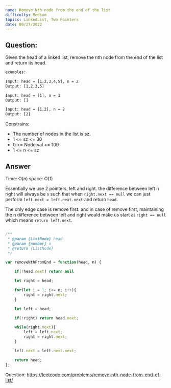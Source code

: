```yaml
---
name: Remove Nth node from the end of the list
difficulty: Medium
topics: LinkedList, Two Pointers
date: 09/27/2022
---
```


## Question:

Given the head of a linked list, remove the nth node from the end of the list and return its head.

```txt:.txt showLineNumbers
examples:

Input: head = [1,2,3,4,5], n = 2
Output: [1,2,3,5]

Input: head = [1], n = 1
Output: []

Input: head = [1,2], n = 2
Output: [2]

```

Constrains:

- The number of nodes in the list is sz.
- 1 <= sz <= 30
- 0 <= Node.val <= 100
- 1 <= n <= sz

## Answer

Time: O(n)
space: O(1)

Essentially we use 2 pointers, left and right. the difference between left n right will always be `n` such that when `right.next == null` we can just perform `left.next = left.next.next` and return `head`.

The only edge case is remove first. and in case of remove first, maintaining the n difference between left and right would make us start at `right == null` which means `return left.next`.

```js:example.js showNumberLines

/**
 * @param {ListNode} head
 * @param {number} n
 * @return {ListNode}
 */

var removeNthFromEnd = function(head, n) {

    if(!head.next) return null

    let right = head;

    for(let i = 1; i<= n; i++){
        right = right.next;
    }

    let left = head;

    if(!right) return head.next;

    while(right.next){
        left = left.next;
        right = right.next;
    }

    left.next = left.next.next;

    return head;
};

```

Question: https://leetcode.com/problems/remove-nth-node-from-end-of-list/
